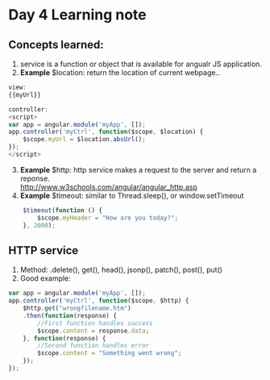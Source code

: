 # Day 4 Learning note

## Concepts learned:
1. service is a function or object that is available for angualr JS application.  
2. **Example** $location: return the location of current webpage..

```javascript
view: 
{{myUrl}}

controller: 
<script>
var app = angular.module('myApp', []);
app.controller('myCtrl', function($scope, $location) {
    $scope.myUrl = $location.absUrl();
});
</script>
```

3. **Example** $http: http service makes a request to the server and return a reponse.  
	http://www.w3schools.com/angular/angular_http.asp  
4. **Example** $timeout: similar to Thread.sleep(), or window.setTimeout  
```javascript
	$timeout(function () {
        $scope.myHeader = "How are you today?";
    }, 2000);
```

## HTTP service
1. Method: .delete(), get(), head(), jsonp(), patch(), post(), put()  
2. Good example: 

```javascript
var app = angular.module('myApp', []);
app.controller('myCtrl', function($scope, $http) {
    $http.get("wrongfilename.htm")
    .then(function(response) {
        //First function handles success
        $scope.content = response.data;
    }, function(response) {
        //Second function handles error
        $scope.content = "Something went wrong";
    });
});
```